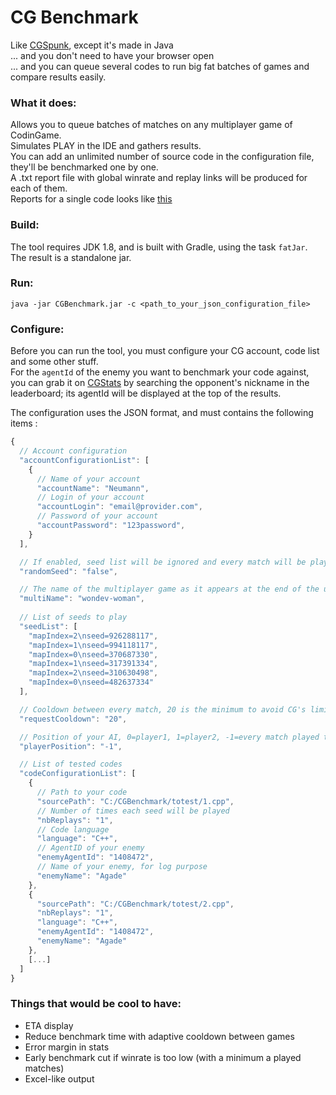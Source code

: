 # CG Benchmark

Like [CGSpunk](https://github.com/danBhentschel/CGSpunk), except it's made in Java  
... and you don't need to have your browser open  
... and you can queue several codes to run big fat batches of games and compare results easily.

### What it does:
Allows you to queue batches of matches on any multiplayer game of CodinGame.  
Simulates PLAY in the IDE and gathers results.  
You can add an unlimited number of source code in the configuration file, they'll be benchmarked one by one.  
A .txt report file with global winrate and replay links will be produced for each of them.  
Reports for a single code looks like [this](https://pastebin.com/uXatnDun)

### Build:
The tool requires JDK 1.8, and is built with Gradle, using the task `fatJar`.  
The result is a standalone jar.

### Run:
`java -jar CGBenchmark.jar -c <path_to_your_json_configuration_file>`

### Configure:
Before you can run the tool, you must configure your CG account, code list and some other stuff.  
For the `agentId` of the enemy you want to benchmark your code against, you can grab it on [CGStats](http://cgstats.magusgeek.com) by searching the opponent's nickname in the leaderboard; its agentId will be displayed at the top of the results.

The configuration uses the JSON format, and must contains the following items :
```javascript
{
  // Account configuration
  "accountConfigurationList": [
    {
      // Name of your account
      "accountName": "Neumann",
      // Login of your account
      "accountLogin": "email@provider.com",
      // Password of your account
      "accountPassword": "123password",
    }
  ],

  // If enabled, seed list will be ignored and every match will be played against a random seed
  "randomSeed": "false",

  // The name of the multiplayer game as it appears at the end of the url of your IDE
  "multiName": "wondev-woman",
  
  // List of seeds to play
  "seedList": [
    "mapIndex=2\nseed=926288117",
    "mapIndex=1\nseed=994118117",
    "mapIndex=0\nseed=370687330",
    "mapIndex=1\nseed=317391334",
    "mapIndex=2\nseed=310630498",
    "mapIndex=0\nseed=482637334"
  ],

  // Cooldown between every match, 20 is the minimum to avoid CG's limitation
  "requestCooldown": "20",

  // Position of your AI, 0=player1, 1=player2, -1=every match played twice with swapped positions
  "playerPosition": "-1",

  // List of tested codes
  "codeConfigurationList": [
    {
      // Path to your code
      "sourcePath": "C:/CGBenchmark/totest/1.cpp",
      // Number of times each seed will be played
      "nbReplays": "1",
      // Code language
      "language": "C++",
      // AgentID of your enemy
      "enemyAgentId": "1408472",
      // Name of your enemy, for log purpose
      "enemyName": "Agade"
    },
    {
      "sourcePath": "C:/CGBenchmark/totest/2.cpp",
      "nbReplays": "1",
      "language": "C++",
      "enemyAgentId": "1408472",
      "enemyName": "Agade"
    },
    [...]
  ]
}
```

### Things that would be cool to have:

 * ETA display
 * Reduce benchmark time with adaptive cooldown between games
 * Error margin in stats
 * Early benchmark cut if winrate is too low (with a minimum a played matches)
 * Excel-like output
